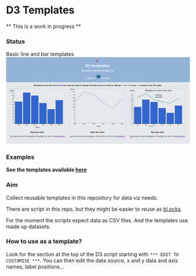 # D3 Templates

** This is a work in progress **

### Status
Basic line and bar templates
![screenshot of the web page gathering the templates available](screenshot.png)

### Examples
__See the templates available [here](https://elle-est-au-nord.github.io/d3-templates/)__

### Aim
Collect reusable templates in this repository for data viz needs.

There are script in this repo, but they might be easier to reuse as [bl.ocks](https://bl.ocks.org/Eleonore9).

For the moment the scripts expect data as CSV files. And the templates use made up datasets.

### How to use as a template?
Look for the section at the top of the D3 script starting with `*** EDIT TO CUSTOMISE ***`. You can then edit the data source, x and y data and axis names, label positions...
